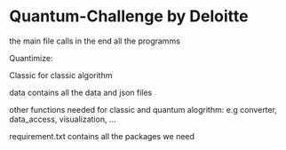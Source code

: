 # Quantum-Challenge by Deloitte

the main file calls in the end all the programms


Quantimize: 

  Classic for classic algorithm
  
  data contains all the data and json files
  
  other functions needed for classic and quantum alogrithm: e.g converter, data_access, visualization, ...
  
  
requirement.txt contains all the packages we need

